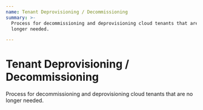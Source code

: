 ```yaml
---
name: Tenant Deprovisioning / Decommissioning
summary: >-
  Process for decommissioning and deprovisioning cloud tenants that are no
  longer needed.

---
```


# Tenant Deprovisioning / Decommissioning

Process for decommissioning and deprovisioning cloud tenants that are no longer needed.


